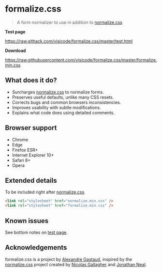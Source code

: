 # formalize.css

> A form normalizer to use in addition to [normalize.css](https://github.com/necolas/normalize.css)

**Test page**

https://raw.githack.com/visicode/formalize.css/master/test.html

**Download**

https://raw.githubusercontent.com/visicode/formalize.css/master/formalize.min.css


## What does it do?

* Surcharges [normalize.css](https://github.com/necolas/normalize.css) to normalize forms.
* Preserves useful defaults, unlike many CSS resets.
* Corrects bugs and common browsers inconsistencies.
* Improves usability with subtle modifications.
* Explains what code does using detailed comments.


## Browser support

* Chrome
* Edge
* Firefox ESR+
* Internet Explorer 10+
* Safari 8+
* Opera


## Extended details

To be included right after [normalize.css](https://github.com/necolas/normalize.css).

```html
<link rel="stylesheet" href="normalize.min.css" />
<link rel="stylesheet" href="formalize.min.css" />
```


## Known issues

See bottom notes on [test page](https://raw.githack.com/visicode/formalize.css/master/test.html).


## Acknowledgements

formalize.css is a project by [Alexandre Gastaud](https://github.com/visicode), inspired by the [normalize.css](https://github.com/necolas/normalize.css) project created by [Nicolas Gallagher](https://github.com/necolas) and [Jonathan Neal](https://github.com/jonathantneal).

